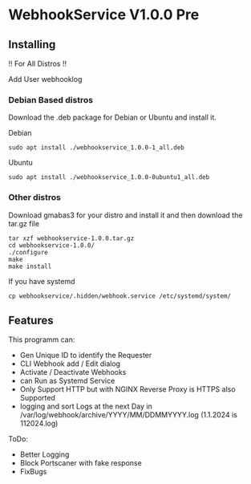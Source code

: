 # WebhookService V1.0.0 Pre

## Installing 

  !! For All Distros !!
  
  Add User webhooklog

    
### Debian Based distros
  
  Download the .deb package for Debian or Ubuntu and install it.

  Debian
    
    sudo apt install ./webhookservice_1.0.0-1_all.deb 
  Ubuntu
  
    sudo apt install ./webhookservice_1.0.0-0ubuntu1_all.deb 

### Other distros

  Download gmabas3 for your distro and install it and then download the tar.gz file 

    tar xzf webhookservice-1.0.0.tar.gz
    cd webhookservice-1.0.0/
    ./configure
    make
    make install

  If you have systemd

    cp webhookservice/.hidden/webhook.service /etc/systemd/system/

## Features

 This programm can:
 
   * Gen Unique ID  to identify the Requester
   * CLI Webhook add / Edit dialog
   * Activate / Deactivate Webhooks
   * can Run as Systemd Service
   * Only Support HTTP but with NGINX Reverse Proxy is HTTPS also Supported
   * logging and sort Logs at the next Day in /var/log/webhook/archive/YYYY/MM/DDMMYYYY.log (1.1.2024 is 112024.log)

ToDo:
  * Better Logging
  * Block Portscaner with fake response
  * FixBugs
